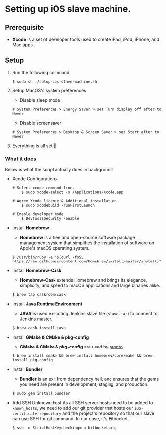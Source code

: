 # Setting up iOS slave machine. 

## Prerequisite

* **Xcode** is a set of developer tools used to create iPad, iPod, iPhone, and Mac apps.

## Setup
1. Run the following command
    ```
    $ sudo sh ./setup-ios-slave-machine.sh
    ```
2. Setup MacOS's system preferences

    *  Disable sleep mode
    ```
    # System Preferences > Energy Saver > set Turn display off after to Never
    ```
    * Disable screensaver
    ```
    # System Preferences > Desktop & Screen Saver > set Start after to Never
    ```
3. Everything is all set 🎉

### What it does
Below is what the script actually does in background
* Xcode Configurations
    ```
    # Select xcode command line.
        $ sudo xcode-select -s /Applications/Xcode.app

    # Agree Xcode license & Additional installation 
        $ sudo xcodebuild -runFirstLaunch

    # Enable developer mode 
        $ DevToolsSecurity -enable
    ```

* Install **Homebrew**
    * **Homebrew** is a free and open-source software package management system that simplifies the installation of software on Apple's macOS operating system. 
    ```
    $ /usr/bin/ruby -e "$(curl -fsSL https://raw.githubusercontent.com/Homebrew/install/master/install)"
    ```

* Install **Homebrew-Cask**
    * **Homebrew-Cask** extends Homebrew and brings its elegance, simplicity, and speed to macOS applications and large binaries alike.

    ```
    $ brew tap caskroom/cask
    ```

* Install **Java Runtime Environment**
    * **JAVA** is used executing Jenkins slave file (`slave.jar`) to connect to [Jenkins](https://jenkins.io/) master.

    ```
    $ brew cask install java
    ```

* Install **GMake & CMake & pkg-config**
    * **GMake & CMake & pkg-config** are used by [pronto](https://github.com/prontolabs/pronto). 
    ```
    $ brew install cmake && brew install homebrew/core/make && brew install pkg-config
    ```
* Install **Bundler**
    *  **Bundler** is an exit from dependency hell, and ensures that the gems you need are present in development, staging, and production.
    ```
    $ sudo gem install bundler
    ```

* Add SSH Unknown host
    As all SSH server hosts need to be added to `known_hosts`, we need to add our git provider that hosts our `iOS-certificate-repository` and the project's repository so that our slave can use SSH for git command. In our case, it's Bitbucket.

    ```
    $ ssh -o StrictHostKeychecking=no bitbucket.org
    ```